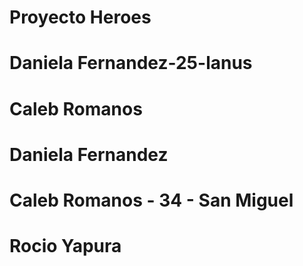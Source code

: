 # Proyecto Heroes

# Daniela Fernandez-25-lanus
# Caleb Romanos
# Daniela Fernandez
# Caleb Romanos - 34 - San Miguel
# Rocio Yapura